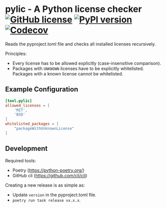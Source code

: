 # pylic - A Python license checker [![GitHub license](https://img.shields.io/badge/license-MIT-blue.svg)](https://github.com/sandrochuber/pylic/blob/main/LICENSE) [![PyPI version](https://badge.fury.io/py/pylic.svg)](https://badge.fury.io/py/pylic/) [![Codecov](https://codecov.io/gh/sandrochuber/pylic//branch/main/graph/badge.svg)](https://codecov.io/gh/sandrochuber/pylic/)

Reads the pyproject.toml file and checks all installed licenses recursively.

Principles:
- Every license has to be allowed explicitly (case-insensitive comparison).
- Packages with `UNKNOWN` licenses have to be explicitly whitelisted. Packages with a known license cannot be whitelisted.

## Example Configuration

```pyproject.toml
[tool.pylic]
allowed_licenses = [
    'MIT',
    'BSD'
]
whitelisted_packages = [
    "packageWithUnknownLicense"
]
```

## Development

Required tools:
- Poetry (https://python-poetry.org/)
- GitHub cli (https://github.com/cli/cli)

Creating a new release is as simple as:
- Update `version` in the pyproject.toml file.
- `poetry run task release vx.x.x`.
